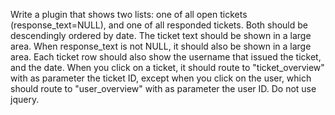 Write a plugin that shows two lists: one of all open tickets (response_text=NULL), and one of all responded tickets. Both should be descendingly ordered by date. The ticket text should be shown in a large area. When response_text is not NULL, it should also be shown in a large area. Each ticket row should also show the username that issued the ticket, and the date. When you click on a ticket, it should route to "ticket_overview" with as parameter the ticket ID, except when you click on the user, which should route to "user_overview" with as parameter the user ID. Do not use jquery.

